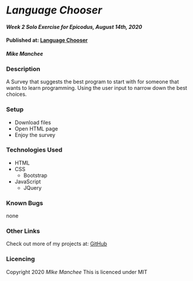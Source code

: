 # _Language Chooser_

#### _Week 2 Solo Exercise for Epicodus, August 14th, 2020_

#### Published at: [Language Chooser](https://mmanchee.github.io/language-chooser/)

#### _Mike Manchee_

### Description
A Survey that suggests the best program to start with for someone that wants to learn programming. Using the user input to narrow down the best choices.

### Setup
- Download files
- Open HTML page
- Enjoy the survey

### Technologies Used
* HTML
* CSS
  * Bootstrap
* JavaScript
  * JQuery

### Known Bugs
none

### Other Links
Check out more of my projects at:
[GitHub](https://github.com/mmanchee)

### Licencing
Copyright 2020 _MIke Manchee_
This is licenced under MIT
